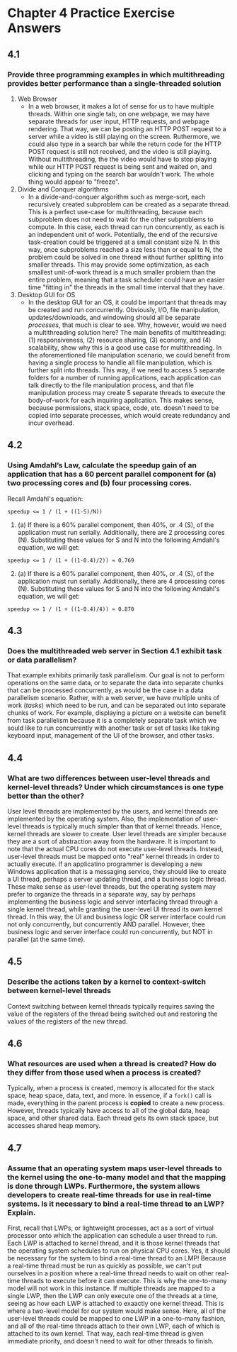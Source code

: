 # Chapter 4 Practice Exercise Answers

## 4.1
### Provide three programming examples in which multithreading provides better performance than a single-threaded solution
1. Web Browser
    - In a web browser, it makes a lot of sense for us to have multiple threads. Within one single tab, on one webpage, we may have separate threads for user input, HTTP requests, and webpage rendering. That way, we can be posting an HTTP POST request to a server while a video is still playing on the screen. Ruthermore, we could also type in a search bar while the return code for the HTTP POST request is still not received, and the video is still playing. Without multithreading, the the video would have to stop playing while our HTTP POST request is being sent and waited on, and clicking and typing on the search bar wouldn't work. The whole thing would appear to "freeze".
2. Divide and Conquer algorithms
    - In a divide-and-conquer algorithm such as merge-sort, each recursively created subproblem can be created as a separate thread. This is a perfect use-case for multithreading, because each subproblem does not need to wait for the other subproblems to compute. In this case, each thread can run concurrently, as each is an independent unit of work. Potentially, the end of the recursive task-creation could be triggered at a small constant size N. In this way, once subproblems reached a size less than or equal to N, the problem could be solved in one thread without further splitting into smaller threads. This may provide some optimization, as each smallest unit-of-work thread is a much smaller problem than the entire problem, meaning that a task scheduler could have an easier time "fitting in" the threads in the small time interval that they have.
3. Desktop GUI for OS
    - In the desktop GUI for an OS, it could be important that threads may be created and run concurrently. Obviously, I/O, file manipulation, updates/downloads, and windowing should all be separate *processes*, that much is clear to see. Why, however, would we need a multithreading solution here? The main benefits of multithreading: (1) responsiveness, (2) resource sharing, (3) economy, and (4) scalability, show why this is a good use case for multithreading. In the aforementioned file manipulation scenario, we could benefit from having a single process to handle all file manipulation, which is further split into threads. This way, if we need to access 5 separate folders for a number of running applications, each application can talk directly to the file manipulation process, and that file manipulation process may create 5 separate threads to execute the body-of-work for each inquiring application. This makes sense, because permissions, stack space, code, etc. doesn't need to be copied into separate processes, which would create redundancy and incur overhead.

## 4.2
### Using Amdahl’s Law, calculate the speedup gain of an application that  has a 60 percent parallel component for (a) two processing cores and (b) four processing cores.
Recall Amdahl's equation:
```
speedup <= 1 / (1 + ((1-S)/N))
``` 
1. (a) If there is a 60% parallel component, then 40%, or .4 (S), of the application must run serially. Additionally, there are 2 processing cores (N). Substituting these values for S and N into the following Amdahl's equation, we will get:
```
speedup <= 1 / (1 + ((1-0.4)/2)) ≈ 0.769
``` 
2. (a) If there is a 60% parallel component, then 40%, or .4 (S), of the application must run serially. Additionally, there are 4 processing cores (N). Substituting these values for S and N into the following Amdahl's equation, we will get:
```
speedup <= 1 / (1 + ((1-0.4)/4)) ≈ 0.870
``` 

## 4.3
### Does the multithreaded web server in Section 4.1 exhibit task or data parallelism?
That example exhibits primarily task parallelism. Our goal is not to perform operations on the same data, or to separate the data into separate chunks that can be processed concurrently, as would be the case in a data parallelism scenario. Rather, with a web server, we have multiple units of work (*tasks*) which need to be run, and can be separated out into separate chunks of work. For example, displaying a picture on a website can benefit from task parallelism because it is a completely separate task which we sould like to run concurrently with another task or set of tasks like taking keyboard input, management of the UI of the browser, and other tasks.

## 4.4
### What are two differences between user-level threads and kernel-level threads? Under which circumstances is one type better than the other?
User level threads are implemented by the users, and kernel threads are implemented by the operating system. Also, the implementation of user-level threads is typically much simpler than that of kernel threads. Hence, kernel threads are slower to create. User level threads are simpler because they are a sort of abstraction away from the hardware. It is important to note that the actual CPU cores do not execute user-level threads. Instead, user-level threads must be mapped onto "real" kernel threads in order to actually execute. If an applicatino programmer is developing a new Windows application that is a messaging service, they should like to create a UI thread, perhaps a server updating thread, and a business logic thread. These make sense as user-level threads, but the operating system may prefer to organize the threads in a separate way, say by perhaps implementing the business logic and server interfacing thread through a single kernel thread, while granting the user-level UI thread its own kernel thread. In this way, the UI and business logic OR server interface could run not only concurrently, but concurrently AND parallel. However, thee business logic and server interface could run concurrently, but NOT in parallel (at the same time).

## 4.5
### Describe the actions taken by a kernel to context-switch between kernel-level threads
Context switching between kernel threads typically requires saving the value of the registers of the thread being switched out and restoring the values of the registers of the new thread.

## 4.6
### What resources are used when a thread is created? How do they differ from those used when a process is created?
Typically, when a process is created, memory is allocated for the stack space, heap space, data, text, and more. In essence, if a ```fork()``` call is made, everything in the parent process is **copied** to create a new process. However, threads typically have access to all of the global data, heap space, and other shared data. Each thread gets its own stack space, but accesses shared heap memory.

## 4.7
### Assume that an operating system maps user-level threads to the kernel using the one-to-many model and that the mapping is done through LWPs. Furthermore, the system allows developers to create real-time threads for use in real-time systems. Is it necessary to bind a real-time thread to an LWP? Explain.
First, recall that LWPs, or lightweight processes, act as a sort of virtual processor onto which the application can schedule a user thread to run. Each LWP is attached to kernel thread, and it is those kernel threads that the operating system schedules to run on physical CPU cores.
Yes, it should be necessary for the system to bind a real-time thread to an LMP! Because a real-time thread must be run as quickly as possible, we can't put ourselves in a position where a real-time thread needs to wait on other real-time threads to execute before it can execute. This is why the one-to-many model will not work in this instance. If multiple threads are mapped to a single LWP, then the LWP can only execute one of the threads at a time, seeing as how each LWP is attached to exaactly one kernel thread. This is where a two-level model for our system would make sense. Here, all of the user-level threads could be mapped to one LWP in a one-to-many fashion, and all of the real-time threads attach to their own LWP, each of which is attached to its own kernel. That way, each real-time thread is given immediate priority, and doesn't need to wait for other threads to finish.